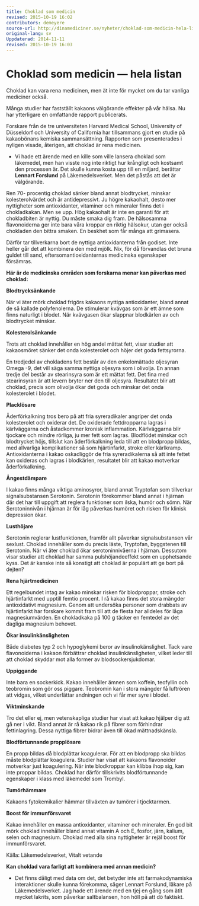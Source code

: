 ```yaml
---
title: Choklad som medicin
revised: 2015-10-19 16:02 
contributors: demeyere
source-url: http://dinamediciner.se/nyheter/choklad-som-medicin-hela-listan
original-lang: sv
Uppdaterad: 2014-11-11
revised: 2015-10-19 16:03 
---
```


Choklad som medicin — hela listan
=================

<!-- Chocolate as medicine — the whole list -->

Choklad kan vara rena medicinen, men ät inte för mycket om du tar vanliga mediciner också.

Många studier har fastställt kakaons välgörande effekter på vår hälsa. 
Nu har ytterligare en omfattande rapport publicerats.

Forskare från de tre universiteten Harvard Medical School, University of Düsseldorf och University of California har tillsammans gjort en studie på kakaobönans kemiska sammansättning. 
Rapporten som presenterades i nyligen visade, återigen, att choklad är rena medicinen.

- Vi hade ett ärende med en kille som ville lansera choklad som läkemedel, men han visste nog inte riktigt hur krångligt och kostsamt den processen är. 
Det skulle kunna kosta upp till en miljard, berättar **Lennart Forslund** på Läkemedelsverket. 
Men det påstås att det är välgörande.

Ren 70- procentig choklad sänker bland annat blodtrycket, minskar kolesterolvärdet och är antidepressivt. 
Ju högre kakaohalt, desto mer nyttigheter som antioxidanter, vitaminer och mineraler finns det i chokladkakan. 
Men se upp. 
Hög kakaohalt är inte en garanti för att chokladbiten är nyttig. 
Du måste smaka dig fram. 
De hälsosamma flavonoiderna ger inte bara våra kroppar en riktig hälsokur, utan ger också chokladen den bittra smaken. 
En beskhet som får många att grimasera.

Därför tar tillverkarna bort de nyttiga antioxidanterna från godiset. 
Inte heller går det att kombinera den med mjölk. 
Nix, för då förvandlas det bruna guldet till sand, eftersomantioxidanternas medicinska egenskaper försämras.

**Här är de medicinska områden som forskarna menar kan påverkas med choklad:**

**Blodtrycksänkande**

När vi äter mörk choklad frigörs kakaons nyttiga antioxidanter, bland annat de så kallade polyfenolerna. 
De stimulerar kvävgas som är ett ämne som finns naturligt i blodet. 
När kvävgasen ökar slappnar blodkärlen av och blodtrycket minskar.

**Kolesterolsänkande**

Trots att choklad innehåller en hög andel mättat fett, visar studier att kakaosmöret sänker det onda kolesterolet och höjer det goda fettsyrorna.

En tredjedel av chokladens fett består av den enkelomättade oljesyran Omega -9, det vill säga samma nyttiga oljesyra som i olivolja. 
En annan tredje del består av stearinsyra som är ett mättat fett. 
Det fina med stearinsyran är att levern bryter ner den till oljesyra. 
Resultatet blir att choklad, precis som olivolja ökar det goda och minskar det onda kolesterolet i blodet.

**Placklösare**

Åderförkalkning tros bero på att fria syreradikaler angriper det onda kolesterolet och oxiderar det. 
De oxiderade fettdropparna lagras i kärlväggarna och åstadkommer kronisk inflammation. 
Kärlväggarna blir tjockare och mindre rörliga, ju mer fett som lagras. 
Blodflödet minskar och blodtrycket höjs, tillslut kan åderförkalkning leda till att en blodpropp bildas, med allvarliga komplikationer så som hjärtinfarkt, stroke eller kärlkramp. 
Antioxidanterna i kakao oskadliggör de fria syreradikalerna så att inte fettet kan oxideras och lagras i blodkärlen, resultatet blir att kakao motverkar åderförkalkning.

**Ångestdämpare**

I kakao finns många viktiga aminosyror, bland annat Tryptofan som tillverkar signalsubstansen Serotonin. 
Serotonin förekommer bland annat i hjärnan där det har till uppgift att reglera funktioner som ilska, humör och sömn. 
När Serotoninnivån i hjärnan är för låg påverkas humöret och risken för klinisk depression ökar.

**Lusthöjare**

Serotonin reglerar lustfunktionen, framför allt påverkar signalsubstansen vår sexlust. 
Choklad innehåller som du precis läste, Tryptofan, byggstenen till Serotonin. 
När vi äter choklad ökar serotoninnivåerna i hjärnan. 
Dessutom visar studier att choklad har samma pulshöjandeeffekt som en upphetsande kyss. 
Det är kanske inte så konstigt att choklad är populärt att ge bort på dejten?

**Rena hjärtmedicinen**

Ett regelbundet intag av kakao minskar risken för blodproppar, stroke och hjärtinfarkt med upptill femtio procent. 
I rå kakao finns det stora mängder antioxidativt magnesium. 
Genom att undersöka personer som drabbats av hjärtinfarkt har forskare kommit fram till att de flesta har alldeles för låga magnesiumvärden. 
En chokladkaka på 100 g täcker en femtedel av det dagliga magnesium behovet.

**Ökar insulinkänsligheten**

Både diabetes typ 2 och hypoglykemi beror av insulinokänslighet. 
Tack vare flavonoiderna i kakaon förbättrar choklad insulinkänsligheten, vilket leder till att choklad skyddar mot alla former av blodsockersjukdomar.

**Uppiggande**

Inte bara en sockerkick. 
Kakao innehåller ämnen som koffein, teofyllin och teobromin som gör oss piggare. 
Teobromin kan i stora mängder få luftrören att vidgas, vilket underlättar andningen och vi får mer syre i blodet.

**Viktminskande**

Tro det eller ej, men vetenskapliga studier har visat att kakao hjälper dig att gå ner i vikt. 
Bland annat är rå kakao rik på fibrer som förhindrar fettinlagring. 
Dessa nyttiga fibrer bidrar även till ökad mättnadskänsla.

**Blodförtunnande propplösare**

En propp bildas då blodplättar koagulerar. 
För att en blodpropp ska bildas måste blodplättar koagulera. 
Studier har visat att kakaons flavonoider motverkar just koagulering. 
När inte blodkroppar kan klibba ihop sig, kan inte proppar bildas. 
Choklad har därför tillskrivits blodförtunnande egenskaper i klass med läkemedel som Trombyl.

**Tumörhämmare**

Kakaons fytokemikalier hämmar tillväxten av tumörer i tjocktarmen.

**Boost för immunförsvaret**

Kakao innehåller en massa antioxidanter, vitaminer och mineraler. 
En god bit mörk choklad innehåller bland annat vitamin A och E, fosfor, järn, kalium, selen och magnesium. 
Choklad med alla sina nyttigheter är rejäl boost för immunförsvaret.

Källa: Läkemedelsverket, Vitalt vetande

**Kan choklad vara farligt att kombinera med annan medicin?**

- Det finns dåligt med data om det, det betyder inte att farmakodynamiska interaktioner skulle kunna förekomma, säger Lennart
Forslund, läkare på Läkemedelsverket. 
Jag hade ett ärende med en tjej en gång som ätit mycket lakrits, som påverkar saltbalansen, hon höll på att dö faktiskt.
